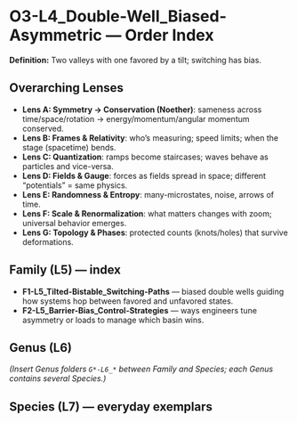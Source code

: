 # O3-L4_Double-Well_Biased-Asymmetric — Order Index
**Definition:** Two valleys with one favored by a tilt; switching has bias.

## Overarching Lenses

- **Lens A: Symmetry -> Conservation (Noether)**: sameness across time/space/rotation → energy/momentum/angular momentum conserved.
- **Lens B: Frames & Relativity**: who’s measuring; speed limits; when the stage (spacetime) bends.
- **Lens C: Quantization**: ramps become staircases; waves behave as particles and vice-versa.
- **Lens D: Fields & Gauge**: forces as fields spread in space; different “potentials” = same physics.
- **Lens E: Randomness & Entropy**: many-microstates, noise, arrows of time.
- **Lens F: Scale & Renormalization**: what matters changes with zoom; universal behavior emerges.
- **Lens G: Topology & Phases**: protected counts (knots/holes) that survive deformations.

## Family (L5) — index
- **F1-L5_Tilted-Bistable_Switching-Paths** — biased double wells guiding how systems hop between favored and unfavored states.
- **F2-L5_Barrier-Bias_Control-Strategies** — ways engineers tune asymmetry or loads to manage which basin wins.

## Genus (L6)

_(Insert Genus folders `G*-L6_*` between Family and Species; each Genus contains several Species.)_

## Species (L7) — everyday exemplars
